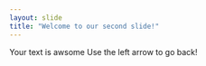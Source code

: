 ```yaml
---
layout: slide
title: "Welcome to our second slide!"
---
```

Your text is awsome
Use the left arrow to go back!
